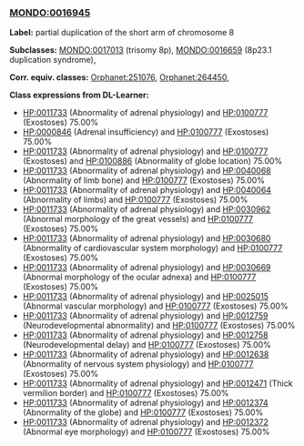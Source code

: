 
### [MONDO:0016945](http://purl.obolibrary.org/obo/MONDO_0016945)
**Label:** partial duplication of the short arm of chromosome 8

**Subclasses:** [MONDO:0017013](http://purl.obolibrary.org/obo/MONDO_0017013) (trisomy 8p), [MONDO:0016659](http://purl.obolibrary.org/obo/MONDO_0016659) (8p23.1 duplication syndrome), 

**Corr. equiv. classes:** [Orphanet:251076](http://www.orpha.net/ORDO/Orphanet_251076), [Orphanet:264450](http://www.orpha.net/ORDO/Orphanet_264450), 

**Class expressions from DL-Learner:**

- [HP:0011733](http://purl.obolibrary.org/obo/HP_0011733) (Abnormality of adrenal physiology) and [HP:0100777](http://purl.obolibrary.org/obo/HP_0100777) (Exostoses) 75.00%
- [HP:0000846](http://purl.obolibrary.org/obo/HP_0000846) (Adrenal insufficiency) and [HP:0100777](http://purl.obolibrary.org/obo/HP_0100777) (Exostoses) 75.00%
- [HP:0011733](http://purl.obolibrary.org/obo/HP_0011733) (Abnormality of adrenal physiology) and [HP:0100777](http://purl.obolibrary.org/obo/HP_0100777) (Exostoses) and [HP:0100886](http://purl.obolibrary.org/obo/HP_0100886) (Abnormality of globe location) 75.00%
- [HP:0011733](http://purl.obolibrary.org/obo/HP_0011733) (Abnormality of adrenal physiology) and [HP:0040068](http://purl.obolibrary.org/obo/HP_0040068) (Abnormality of limb bone) and [HP:0100777](http://purl.obolibrary.org/obo/HP_0100777) (Exostoses) 75.00%
- [HP:0011733](http://purl.obolibrary.org/obo/HP_0011733) (Abnormality of adrenal physiology) and [HP:0040064](http://purl.obolibrary.org/obo/HP_0040064) (Abnormality of limbs) and [HP:0100777](http://purl.obolibrary.org/obo/HP_0100777) (Exostoses) 75.00%
- [HP:0011733](http://purl.obolibrary.org/obo/HP_0011733) (Abnormality of adrenal physiology) and [HP:0030962](http://purl.obolibrary.org/obo/HP_0030962) (Abnormal morphology of the great vessels) and [HP:0100777](http://purl.obolibrary.org/obo/HP_0100777) (Exostoses) 75.00%
- [HP:0011733](http://purl.obolibrary.org/obo/HP_0011733) (Abnormality of adrenal physiology) and [HP:0030680](http://purl.obolibrary.org/obo/HP_0030680) (Abnormality of cardiovascular system morphology) and [HP:0100777](http://purl.obolibrary.org/obo/HP_0100777) (Exostoses) 75.00%
- [HP:0011733](http://purl.obolibrary.org/obo/HP_0011733) (Abnormality of adrenal physiology) and [HP:0030669](http://purl.obolibrary.org/obo/HP_0030669) (Abnormal morphology of the ocular adnexa) and [HP:0100777](http://purl.obolibrary.org/obo/HP_0100777) (Exostoses) 75.00%
- [HP:0011733](http://purl.obolibrary.org/obo/HP_0011733) (Abnormality of adrenal physiology) and [HP:0025015](http://purl.obolibrary.org/obo/HP_0025015) (Abnormal vascular morphology) and [HP:0100777](http://purl.obolibrary.org/obo/HP_0100777) (Exostoses) 75.00%
- [HP:0011733](http://purl.obolibrary.org/obo/HP_0011733) (Abnormality of adrenal physiology) and [HP:0012759](http://purl.obolibrary.org/obo/HP_0012759) (Neurodevelopmental abnormality) and [HP:0100777](http://purl.obolibrary.org/obo/HP_0100777) (Exostoses) 75.00%
- [HP:0011733](http://purl.obolibrary.org/obo/HP_0011733) (Abnormality of adrenal physiology) and [HP:0012758](http://purl.obolibrary.org/obo/HP_0012758) (Neurodevelopmental delay) and [HP:0100777](http://purl.obolibrary.org/obo/HP_0100777) (Exostoses) 75.00%
- [HP:0011733](http://purl.obolibrary.org/obo/HP_0011733) (Abnormality of adrenal physiology) and [HP:0012638](http://purl.obolibrary.org/obo/HP_0012638) (Abnormality of nervous system physiology) and [HP:0100777](http://purl.obolibrary.org/obo/HP_0100777) (Exostoses) 75.00%
- [HP:0011733](http://purl.obolibrary.org/obo/HP_0011733) (Abnormality of adrenal physiology) and [HP:0012471](http://purl.obolibrary.org/obo/HP_0012471) (Thick vermilion border) and [HP:0100777](http://purl.obolibrary.org/obo/HP_0100777) (Exostoses) 75.00%
- [HP:0011733](http://purl.obolibrary.org/obo/HP_0011733) (Abnormality of adrenal physiology) and [HP:0012374](http://purl.obolibrary.org/obo/HP_0012374) (Abnormality of the globe) and [HP:0100777](http://purl.obolibrary.org/obo/HP_0100777) (Exostoses) 75.00%
- [HP:0011733](http://purl.obolibrary.org/obo/HP_0011733) (Abnormality of adrenal physiology) and [HP:0012372](http://purl.obolibrary.org/obo/HP_0012372) (Abnormal eye morphology) and [HP:0100777](http://purl.obolibrary.org/obo/HP_0100777) (Exostoses) 75.00%


